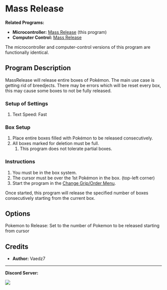 # Mass Release

**Related Programs:**
- **Microcontroller:** [Mass Release](https://github.com/PokemonAutomation/Microcontroller/blob/master/Wiki/Programs/PokemonSV/MassRelease.md) (this program)
- **Computer Control:** [Mass Release](https://github.com/PokemonAutomation/ComputerControl/blob/master/Wiki/Programs/PokemonSV/MassRelease.md)

The microcontroller and computer-control versions of this program are functionally identical.


## Program Description

MassRelease will release entire boxes of Pokémon. The main use case is getting rid of breedjects. There may be errors which will be reset every box, this may cause some boxes to not be fully released.

### Setup of Settings

1. Text Speed: Fast

### Box Setup

1. Place entire boxes filled with Pokémon to be released consecutively.
2. All boxes marked for deletion must be full.
   1. This program does not tolerate partial boxes.

### Instructions

1. You must be in the box system.
2. The cursor must be over the 1st Pokémon in the box. (top-left corner)
4. Start the program in the [Change Grip/Order Menu](/Wiki/Programs/NintendoSwitch/ChangeGripOrderMenu.md).

Once started, this program will release the specified number of boxes consecutively starting from the current box.


## Options

Pokemon to Release: Set to the number of Pokemon to be released starting from cursor


## Credits

- **Author:** Vaedz7


<hr>

**Discord Server:** 

[<img src="https://canary.discordapp.com/api/guilds/695809740428673034/widget.png?style=banner2">](https://discord.gg/cQ4gWxN)
